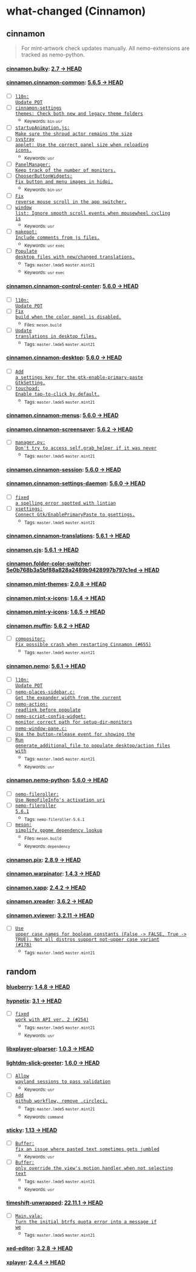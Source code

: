 # what-changed (Cinnamon)
## cinnamon
> For mint-artwork check updates manually. All nemo-extensions are tracked as nemo-python.

#### [cinnamon.bulky](https://github.com/linuxmint/bulky): [2.7 → HEAD](https://github.com/linuxmint/bulky/compare/2.7...HEAD)


#### [cinnamon.cinnamon-common](https://github.com/linuxmint/cinnamon): [5.6.5 → HEAD](https://github.com/linuxmint/cinnamon/compare/5.6.5...HEAD)

- [ ] [<code>l10n: Update POT</code>](https://github.com/linuxmint/cinnamon/commit/100958de8ac80c3556fc4046f42ede0e6dbe2ede)
- [ ] [<code>cinnamon-settings themes: Check both new and legacy theme folders</code>](https://github.com/linuxmint/cinnamon/commit/7a8fb6c5873f5df31aa82018fdb964a2d4055b6e)
  - <sub>Keywords: <code>bin</code> <code>usr</code></sub>
- [ ] [<code>startupAnimation.js: Make sure the shroud actor remains the size</code>](https://github.com/linuxmint/cinnamon/commit/6ff0149f8b3be41bbdb0e1e5aa004564dff89bae)
- [ ] [<code>systray applet: Use the correct panel size when reloading icons.</code>](https://github.com/linuxmint/cinnamon/commit/fa4960a6e8070ac44643f56934b674091d2ab4c4)
  - <sub>Keywords: <code>usr</code></sub>
- [ ] [<code>PanelManager: Keep track of the number of monitors.</code>](https://github.com/linuxmint/cinnamon/commit/4b2713dac582b85dffa1160f09eee3d2a45e7484)
- [ ] [<code>ChooserButtonWidgets: Fix button and menu images in hidpi.</code>](https://github.com/linuxmint/cinnamon/commit/89c8dafe4ff5501050cd30a1d2a9f5bbec503d61)
  - <sub>Keywords: <code>bin</code> <code>usr</code></sub>
- [ ] [<code>Fix reverse mouse scroll in the app switcher.</code>](https://github.com/linuxmint/cinnamon/commit/7dd753cfb8add9eb2a012182b52ccd0c6823db7e)
- [ ] [<code>window list: Ignore smooth scroll events when mousewheel cycling is</code>](https://github.com/linuxmint/cinnamon/commit/bf451d682cea65b153dd820c29fc2e82066c5072)
  - <sub>Keywords: <code>usr</code></sub>
- [ ] [<code>makepot: Include comments from js files.</code>](https://github.com/linuxmint/cinnamon/commit/bf8fb4f426225a82fc1347960c336d7b94088783)
  - <sub>Keywords: <code>usr</code> <code>exec</code></sub>
- [ ] [<code>Populate desktop files with new/changed translations.</code>](https://github.com/linuxmint/cinnamon/commit/c2870ef146a3f462cfd72d9a10789fee50ebf9cd)
  - <sub>Tags: <code>master.lmde5</code> <code>master.mint21</code></sub>
  - <sub>Keywords: <code>usr</code> <code>exec</code></sub>

#### [cinnamon.cinnamon-control-center](https://github.com/linuxmint/cinnamon-control-center): [5.6.0 → HEAD](https://github.com/linuxmint/cinnamon-control-center/compare/5.6.0...HEAD)

- [ ] [<code>l10n: Update POT</code>](https://github.com/linuxmint/cinnamon-control-center/commit/07073777adaf6a6f2b00d7147c7b931b9ecd98e0)
- [ ] [<code>Fix build when the color panel is disabled.</code>](https://github.com/linuxmint/cinnamon-control-center/commit/65fb97ead94f7d531491ca6e59f2acff0192023f)
  - <sub>Files: <code>meson.build</code></sub>
- [ ] [<code>Update translations in desktop files.</code>](https://github.com/linuxmint/cinnamon-control-center/commit/e1b899a8cad19b72b109bd97fa6f313b543e5b2d)
  - <sub>Tags: <code>master.lmde5</code> <code>master.mint21</code></sub>

#### [cinnamon.cinnamon-desktop](https://github.com/linuxmint/cinnamon-desktop): [5.6.0 → HEAD](https://github.com/linuxmint/cinnamon-desktop/compare/5.6.0...HEAD)

- [ ] [<code>Add a settings key for the gtk-enable-primary-paste GtkSetting.</code>](https://github.com/linuxmint/cinnamon-desktop/commit/a573e21850723edbe5ab149ef2c1265d16f0bf02)
- [ ] [<code>touchpad: Enable tap-to-click by default.</code>](https://github.com/linuxmint/cinnamon-desktop/commit/c11b48c8b451c446c9a02db467ad978deb09e710)
  - <sub>Tags: <code>master.lmde5</code> <code>master.mint21</code></sub>

#### [cinnamon.cinnamon-menus](https://github.com/linuxmint/cinnamon-menus): [5.6.0 → HEAD](https://github.com/linuxmint/cinnamon-menus/compare/5.6.0...HEAD)


#### [cinnamon.cinnamon-screensaver](https://github.com/linuxmint/cinnamon-screensaver): [5.6.2 → HEAD](https://github.com/linuxmint/cinnamon-screensaver/compare/5.6.2...HEAD)

- [ ] [<code>manager.py:  Don't try to access self.grab_helper if it was never</code>](https://github.com/linuxmint/cinnamon-screensaver/commit/b032c8df529653a13d937360076ce76dd20d2e61)
  - <sub>Tags: <code>master.lmde5</code> <code>master.mint21</code></sub>

#### [cinnamon.cinnamon-session](https://github.com/linuxmint/cinnamon-session): [5.6.0 → HEAD](https://github.com/linuxmint/cinnamon-session/compare/5.6.0...HEAD)


#### [cinnamon.cinnamon-settings-daemon](https://github.com/linuxmint/cinnamon-settings-daemon): [5.6.0 → HEAD](https://github.com/linuxmint/cinnamon-settings-daemon/compare/5.6.0...HEAD)

- [ ] [<code>fixed a spelling error spotted with lintian</code>](https://github.com/linuxmint/cinnamon-settings-daemon/commit/cda0ce4e663ae5796b71c389aa7895422e8931ff)
- [ ] [<code>xsettings: Connect Gtk/EnablePrimaryPaste to gsettings.</code>](https://github.com/linuxmint/cinnamon-settings-daemon/commit/66a86cfabd33b6bc0006f5a88f8b6e1618f5cc82)
  - <sub>Tags: <code>master.lmde5</code> <code>master.mint21</code></sub>

#### [cinnamon.cinnamon-translations](https://github.com/linuxmint/cinnamon-translations): [5.6.1 → HEAD](https://github.com/linuxmint/cinnamon-translations/compare/5.6.1...HEAD)


#### [cinnamon.cjs](https://github.com/linuxmint/cjs): [5.6.1 → HEAD](https://github.com/linuxmint/cjs/compare/5.6.1...HEAD)


#### [cinnamon.folder-color-switcher](https://github.com/linuxmint/folder-color-switcher): [5e0b768b3a5bf88a828a2489b9428997b797c1ed → HEAD](https://github.com/linuxmint/folder-color-switcher/compare/5e0b768b3a5bf88a828a2489b9428997b797c1ed...HEAD)


#### [cinnamon.mint-themes](https://github.com/linuxmint/mint-themes): [2.0.8 → HEAD](https://github.com/linuxmint/mint-themes/compare/2.0.8...HEAD)


#### [cinnamon.mint-x-icons](https://github.com/linuxmint/mint-x-icons): [1.6.4 → HEAD](https://github.com/linuxmint/mint-x-icons/compare/1.6.4...HEAD)


#### [cinnamon.mint-y-icons](https://github.com/linuxmint/mint-y-icons): [1.6.5 → HEAD](https://github.com/linuxmint/mint-y-icons/compare/1.6.5...HEAD)


#### [cinnamon.muffin](https://github.com/linuxmint/muffin): [5.6.2 → HEAD](https://github.com/linuxmint/muffin/compare/5.6.2...HEAD)

- [ ] [<code>compositor: Fix possible crash when restarting Cinnamon (#655)</code>](https://github.com/linuxmint/muffin/commit/1a941ec603a1565dbd2f943f7da6e877d1541bcb)
  - <sub>Tags: <code>master.lmde5</code> <code>master.mint21</code></sub>

#### [cinnamon.nemo](https://github.com/linuxmint/nemo): [5.6.1 → HEAD](https://github.com/linuxmint/nemo/compare/5.6.1...HEAD)

- [ ] [<code>l10n: Update POT</code>](https://github.com/linuxmint/nemo/commit/abd3db87a6c5bca6cb916e865ef42a38452f3ef0)
- [ ] [<code>nemo-places-sidebar.c: Get the expander width from the current</code>](https://github.com/linuxmint/nemo/commit/b12c7b497a7a19ead93b808be0716acc04a7b791)
- [ ] [<code>nemo-action: readlink before populate</code>](https://github.com/linuxmint/nemo/commit/9d6ca4196f08dea804dbf1b7e9dbbe42af25997b)
- [ ] [<code>nemo-script-config-widget: monitor correct path for setup-dir-monitors</code>](https://github.com/linuxmint/nemo/commit/f0245bb7640302df93b4ef86a4e59b1956d52654)
- [ ] [<code>nemo-window-pane.c: Use the button-release event for showing the</code>](https://github.com/linuxmint/nemo/commit/4bc1a3ba572cfacf23aeb1d2c5da4ba31e05ebf3)
- [ ] [<code>Run generate_additional_file to populate desktop/action files with</code>](https://github.com/linuxmint/nemo/commit/4e730b05223677352604bdec9267bd0571b8b979)
  - <sub>Tags: <code>master.lmde5</code> <code>master.mint21</code></sub>
  - <sub>Keywords: <code>usr</code></sub>

#### [cinnamon.nemo-python](https://github.com/linuxmint/nemo-extensions): [5.6.0 → HEAD](https://github.com/linuxmint/nemo-extensions/compare/5.6.0...HEAD)

- [ ] [<code>nemo-fileroller: Use NemoFileInfo's activation uri</code>](https://github.com/linuxmint/nemo-extensions/commit/d078c742a655e8250342f30366b3777d74d8449a)
- [ ] [<code>nemo-fileroller 5.6.1</code>](https://github.com/linuxmint/nemo-extensions/commit/2468cc5c62ddf93c26a0052bd5c7826024eabde2)
  - <sub>Tags: <code>nemo-fileroller-5.6.1</code></sub>
- [ ] [<code>meson: simplify gpgme dependency lookup</code>](https://github.com/linuxmint/nemo-extensions/commit/601374dab4506c0e791cfbd1ecf5e9f1451c1660)
  - <sub>Files: <code>meson.build</code></sub>
  - <sub>Keywords: <code>dependency</code></sub>

#### [cinnamon.pix](https://github.com/linuxmint/pix): [2.8.9 → HEAD](https://github.com/linuxmint/pix/compare/2.8.9...HEAD)


#### [cinnamon.warpinator](https://github.com/linuxmint/warpinator): [1.4.3 → HEAD](https://github.com/linuxmint/warpinator/compare/1.4.3...HEAD)


#### [cinnamon.xapp](https://github.com/linuxmint/xapp): [2.4.2 → HEAD](https://github.com/linuxmint/xapp/compare/2.4.2...HEAD)


#### [cinnamon.xreader](https://github.com/linuxmint/xreader): [3.6.2 → HEAD](https://github.com/linuxmint/xreader/compare/3.6.2...HEAD)


#### [cinnamon.xviewer](https://github.com/linuxmint/xviewer): [3.2.11 → HEAD](https://github.com/linuxmint/xviewer/compare/3.2.11...HEAD)

- [ ] [<code>Use upper case names for boolean constants (False -> FALSE, True -> TRUE). Not all distros support not-upper case variant (#178)</code>](https://github.com/linuxmint/xviewer/commit/9f05d7e36b32fec487d0af502059674373111ccc)
  - <sub>Tags: <code>master.lmde5</code> <code>master.mint21</code></sub>
## random

#### [blueberry](https://github.com/linuxmint/blueberry): [1.4.8 → HEAD](https://github.com/linuxmint/blueberry/compare/1.4.8...HEAD)


#### [hypnotix](https://github.com/linuxmint/hypnotix): [3.1 → HEAD](https://github.com/linuxmint/hypnotix/compare/3.1...HEAD)

- [ ] [<code>fixed work with API ver. 2 (#254)</code>](https://github.com/linuxmint/hypnotix/commit/4c9efe422c0f5146ceaa44533fbd2144d8c9d7c2)
  - <sub>Tags: <code>master.lmde5</code> <code>master.mint21</code></sub>
  - <sub>Keywords: <code>usr</code></sub>

#### [libxplayer-plparser](https://github.com/linuxmint/xplayer-plparser): [1.0.3 → HEAD](https://github.com/linuxmint/xplayer-plparser/compare/1.0.3...HEAD)


#### [lightdm-slick-greeter](https://github.com/linuxmint/slick-greeter): [1.6.0 → HEAD](https://github.com/linuxmint/slick-greeter/compare/1.6.0...HEAD)

- [ ] [<code>Allow wayland sessions to pass validation</code>](https://github.com/linuxmint/slick-greeter/commit/e6a649d20b926e9b82ea21af384c997636a90c9e)
  - <sub>Keywords: <code>usr</code></sub>
- [ ] [<code>Add github workflow, remove .circleci.</code>](https://github.com/linuxmint/slick-greeter/commit/4e17fe203fcf82b35f5a741cb86590b5a76ce7a5)
  - <sub>Tags: <code>master.lmde5</code> <code>master.mint21</code></sub>
  - <sub>Keywords: <code>command</code></sub>

#### [sticky](https://github.com/linuxmint/sticky): [1.13 → HEAD](https://github.com/linuxmint/sticky/compare/1.13...HEAD)

- [ ] [<code>Buffer: fix an issue where pasted text sometimes gets jumbled</code>](https://github.com/linuxmint/sticky/commit/bb95af8c6774e11851b47f3eaef05eec658dea41)
  - <sub>Keywords: <code>usr</code></sub>
- [ ] [<code>Buffer: only override the view's motion handler when not selecting text</code>](https://github.com/linuxmint/sticky/commit/3140c112bf775ada3bdb0bc4ad974c131c752589)
  - <sub>Tags: <code>master.lmde5</code> <code>master.mint21</code></sub>
  - <sub>Keywords: <code>usr</code></sub>

#### [timeshift-unwrapped](https://github.com/linuxmint/timeshift): [22.11.1 → HEAD](https://github.com/linuxmint/timeshift/compare/22.11.1...HEAD)

- [ ] [<code>Main.vala: Turn the initial btrfs quota error into a message if we</code>](https://github.com/linuxmint/timeshift/commit/02240c189895a93aa8b3f1ed473968cf74040564)
  - <sub>Tags: <code>master.lmde5</code> <code>master.mint21</code></sub>

#### [xed-editor](https://github.com/linuxmint/xed): [3.2.8 → HEAD](https://github.com/linuxmint/xed/compare/3.2.8...HEAD)


#### [xplayer](https://github.com/linuxmint/xplayer): [2.4.4 → HEAD](https://github.com/linuxmint/xplayer/compare/2.4.4...HEAD)

